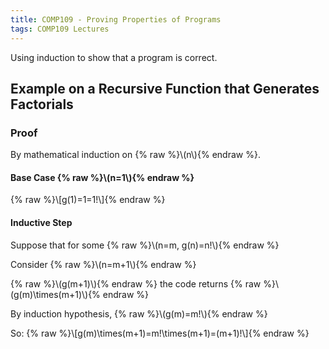 ```yaml
---
title: COMP109 - Proving Properties of Programs
tags: COMP109 Lectures
---
```

Using induction to show that a program is correct.
## Example on a Recursive Function that Generates Factorials
### Proof
By mathematical induction on {% raw %}\\\(n\\\){% endraw %}.

#### Base Case {% raw %}\\\(n=1\\\){% endraw %}
{% raw %}\\\[g(1)=1=1!\\\]{% endraw %}

#### Inductive Step
Suppose that for some {% raw %}\\\(n=m, g(n)=n!\\\){% endraw %}

Consider {% raw %}\\\(n=m+1\\\){% endraw %}

{% raw %}\\\(g(m+1)\\\){% endraw %} the code returns {% raw %}\\\(g(m)\times(m+1)\\\){% endraw %}

By induction hypothesis, {% raw %}\\\(g(m)=m!\\\){% endraw %}

So: 
{% raw %}\\\[g(m)\times(m+1)=m!\times(m+1)=(m+1)!\\\]{% endraw %}
